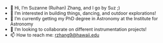 - 👋 Hi, I’m Suzanne (Ruihan) Zhang, and I go by Suz ;)
- 👀 I’m interested in building things, dancing, and outdoor explorations!
- 🌱 I’m currently getting my PhD degree in Astronomy at the Institute for Astronomy
- 💞️ I’m looking to collaborate on different instrumentation projects!
- 📫 How to reach me: rzhang9@hawaii.edu

<!---
Suz-Ruihan-Zhang/Suz-Ruihan-Zhang is a ✨ special ✨ repository because its `README.md` (this file) appears on your GitHub profile.
You can click the Preview link to take a look at your changes.
--->
